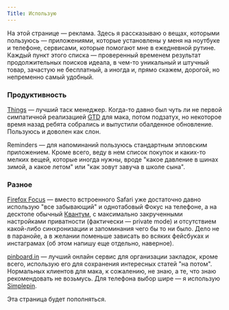 ```yaml
---
Title: Использую
---
```


На этой странице — реклама. Здесь я рассказываю о вещах, которыми пользуюсь —  приложениями, которые установлены у меня на ноутбуке и телефоне, сервисами, которые помогают мне в ежедневной рутине. Каждый пункт этого списка — проверенный временем результат продолжительных поисков идеала, в чем-то уникальный и штучный товар, зачастую не бесплатный, а иногда и, прямо скажем, дорогой, но непременно самый удобный.

### Продуктивность

[Things](https://culturedcode.com/things/) — лучший таск менеджер. Когда-то давно был чуть ли не первой симпатичной реализацией [GTD](https://en.wikipedia.org/wiki/Getting_Things_Done) для мака, потом подзатух, но некоторое время назад ребята собрались и выпустили обалденное обновление. Пользуюсь и доволен как слон.

Reminders — для напоминаний пользуюсь стандартным эпловским приложением. Кроме всего, веду в нем список покупок и каких-то мелких вещей, которые иногда нужны, вроде "какое давление в шинах зимой, а какое летом" или "как зовут завуча в школе сына".

### Разное

[Firefox Focus](https://www.mozilla.org/en-US/firefox/focus/) — вместо встроенного Safari уже достаточно давно использую "все забывающий" и однотабовый Фокус на телефоне, а на десктопе обычный [Квантум](https://www.mozilla.org), с максимально закрученными настройками приватности (фактически — private mode) и отсутствием какой-либо синхронизации и запоминания чего бы то ни было. Дело не в паранойе, а в желании поменьше зависать во всяких фейсбуках и инстаграмах (об этом напишу еще отдельно, наверное).

[pinboard.in](https://pinboard.in) — лучший онлайн сервис для организации закладок, кроме всего, использую его для сохранения интересных статей "на потом". Нормальных клиентов для мака, к сожалению, не знаю, а те, что знаю рекомендовать не возьмусь. Для телефона выбор шире — я использую [Simplepin](http://simplepinapp.com/).

Эта страница будет пополняться.